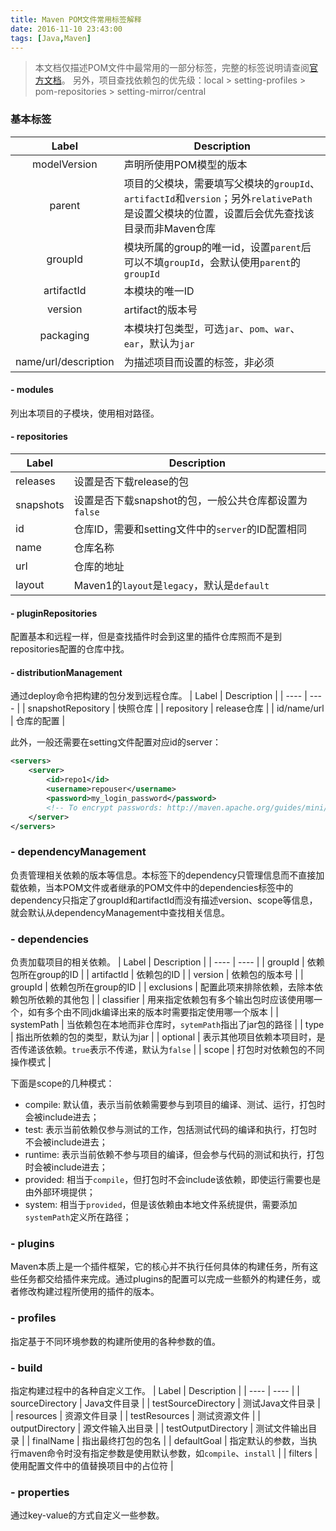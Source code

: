 ```yaml
---
title: Maven POM文件常用标签解释
date: 2016-11-10 23:43:00
tags: [Java,Maven]
---
```


> 本文档仅描述POM文件中最常用的一部分标签，完整的标签说明请查阅[官方文档](http://maven.apache.org/ref/3.2.5/maven-model/maven.html)。
> 另外，项目查找依赖包的优先级：local > setting-profiles > pom-repositories > setting-mirror/central

### 基本标签
| Label | Description |
| :--: | ---- |
| modelVersion | 声明所使用POM模型的版本 |
| parent | 项目的父模块，需要填写父模块的`groupId`、`artifactId`和`version`；另外`relativePath`是设置父模块的位置，设置后会优先查找该目录而非Maven仓库 |
| groupId | 模块所属的group的唯一id，设置`parent`后可以不填`groupId`，会默认使用`parent`的`groupId` |
| artifactId | 本模块的唯一ID |
| version | artifact的版本号 |
| packaging | 本模块打包类型，可选`jar`、`pom`、`war`、`ear`，默认为`jar` |
| name/url/description | 为描述项目而设置的标签，非必须 |

#### - modules
列出本项目的子模块，使用相对路径。

#### - repositories
| Label | Description |
| ---- | ---- |
| releases | 设置是否下载release的包 |
| snapshots | 设置是否下载snapshot的包，一般公共仓库都设置为`false` |
| id | 仓库ID，需要和setting文件中的`server`的ID配置相同 |
| name | 仓库名称 |
| url | 仓库的地址 |
| layout | Maven1的`layout`是`legacy`，默认是`default` |

####  - pluginRepositories
配置基本和远程一样，但是查找插件时会到这里的插件仓库照而不是到repositories配置的仓库中找。

#### - distributionManagement
通过deploy命令把构建的包分发到远程仓库。
| Label | Description |
| ---- | ---- |
| snapshotRepository | 快照仓库 |
| repository | release仓库 |
| id/name/url | 仓库的配置 |

此外，一般还需要在setting文件配置对应id的server：

```xml
<servers>
    <server>
        <id>repo1</id>
        <username>repouser</username>
        <password>my_login_password</password>
        <!-- To encrypt passwords: http://maven.apache.org/guides/mini/guide-encryption.html -->
    </server>
</servers>
```

### - dependencyManagement
负责管理相关依赖的版本等信息。本标签下的dependency只管理信息而不直接加载依赖，当本POM文件或者继承的POM文件中的dependencies标签中的dependency只指定了groupId和artifactId而没有描述version、scope等信息，就会默认从dependencyManagement中查找相关信息。

### - dependencies
负责加载项目的相关依赖。
| Label | Description |
| ---- | ---- |
| groupId | 依赖包所在group的ID |
| artifactId | 依赖包的ID |
| version | 依赖包的版本号 |
| groupId | 依赖包所在group的ID |
| exclusions | 配置此项来排除依赖，去除本依赖包所依赖的其他包 |
| classifier | 用来指定依赖包有多个输出包时应该使用哪一个，如有多个由不同jdk编译出来的版本时需要指定使用哪一个版本 |
| systemPath | 当依赖包在本地而非仓库时，`sytemPath`指出了jar包的路径 |
| type | 指出所依赖的包的类型，默认为jar |
| optional | 表示其他项目依赖本项目时，是否传递该依赖。`true`表示不传递，默认为`false` |
| scope | 打包时对依赖包的不同操作模式 |

下面是scope的几种模式：
- compile: 默认值，表示当前依赖需要参与到项目的编译、测试、运行，打包时会被include进去；
- test: 表示当前依赖仅参与测试的工作，包括测试代码的编译和执行，打包时不会被include进去；
- runtime: 表示当前依赖不参与项目的编译，但会参与代码的测试和执行，打包时会被include进去；
- provided: 相当于`compile`，但打包时不会include该依赖，即使运行需要也是由外部环境提供；
- system: 相当于`provided`，但是该依赖由本地文件系统提供，需要添加`systemPath`定义所在路径；

### - plugins
Maven本质上是一个插件框架，它的核心并不执行任何具体的构建任务，所有这些任务都交给插件来完成。通过plugins的配置可以完成一些额外的构建任务，或者修改构建过程所使用的插件的版本。

### - profiles
指定基于不同环境参数的构建所使用的各种参数的值。

### - build
指定构建过程中的各种自定义工作。
| Label | Description |
| ---- | ---- |
| sourceDirectory | Java文件目录 |
| testSourceDirectory | 测试Java文件目录 |
| resources | 资源文件目录 |
| testResources | 测试资源文件 |
| outputDirectory | 源文件输入出目录   |
| testOutputDirectory | 测试文件输出目录 |
| finalName | 指出最终打包的包名 |
| defaultGoal | 指定默认的参数，当执行maven命令时没有指定参数是使用默认参数，如`compile`、`install` |
| filters | 使用配置文件中的值替换项目中的占位符 |

### - properties
通过key-value的方式自定义一些参数。
